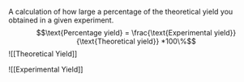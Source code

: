 
A calculation of how large a percentage of the theoretical yield you obtained in a given experiment. 
$$\text{Percentage yield} = \frac{\text{Experimental yield}}{\text{Theoretical yield}} *100\%$$
![[Theoretical Yield]]

![[Experimental Yield]]